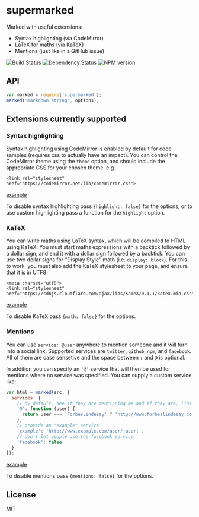 # supermarked

Marked with useful extensions:

 - Syntax highlighting (via CodeMirror)
 - LaTeX for maths (via KaTeX)
 - Mentions (just like in a GitHub issue)

[![Build Status](https://img.shields.io/travis/ForbesLindesay/supermarked/master.svg)](https://travis-ci.org/ForbesLindesay/supermarked)
[![Dependency Status](https://img.shields.io/david/ForbesLindesay/supermarked.svg)](https://david-dm.org/ForbesLindesay/supermarked)
[![NPM version](https://img.shields.io/npm/v/supermarked.svg)](https://www.npmjs.org/package/supermarked)

## API

```javascript
var marked = require('supermarked');
marked('markdown string', options);
```

## Extensions currently supported

### Syntax highlighting

Syntax highlighting using CodeMirror is enabled by default for code samples (requires css to actually have an impact).  You can control the CodeMirror theme using the `theme` option, and should include the appropriate CSS for your chosen theme.  e.g.

```
<link rel="stylesheet" href="https://codemirror.net/lib/codemirror.css">
```

[example](examples/code.md)

To disable syntax highlighting pass `{highlight: false}` for the options, or to use custom highlighting pass a function for the `highlight` option.

### KaTeX

You can write maths using LaTeX syntax, which will be compiled to HTML using KaTeX.  You must start maths expressions with a backtick followed by a dollar sign, and end it with a dollar sign followed by a backtick.  You can use two dollar signs for "Display Style" math (i.e. `display: block`).  For this to work, you must also add the KaTeX stylesheet to your page, and ensure that it is in UTF8

```
<meta charset="utf8">
<link rel="stylesheet" href="https://cdnjs.cloudflare.com/ajax/libs/KaTeX/0.1.1/katex.min.css">
```

[example](examples/math.md)

To disable KaTeX pass `{math: false}` for the options.

### Mentions

You can use `service: @user` anywhere to mention someone and it will turn into a social link.  Supported services are `twitter`, `github`, `npm`, and `facebook`.  All of them are case sensetive and the space between `:` and `@` is optional.

In addition you can specify an `'@'` service that will then be used for mentions where no service was specified.  You can supply a custom service like:

```js
var html = marked(src, {
  services: {
    // by default, see if they are mentioning me and if they are, link to my blog
    '@': function (user) {
      return user === 'ForbesLindesay' ? 'http://www.forbeslindesay.co.uk' : null;
    },
    // provide an "example" service
    'example': 'http://www.example.com/user/:user:',
    // don't let people use the facebook service
    'facebook': false
  }
});
```

[example](examples/mentions.md)

To disable mentions pass `{mentions: false}` for the options.

## License

MIT
